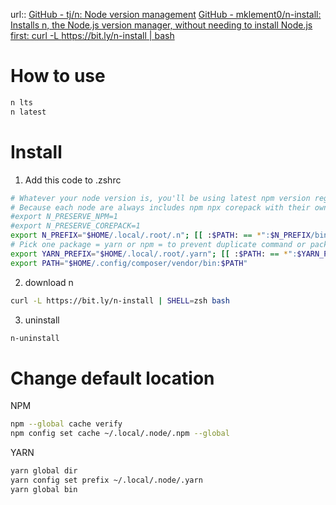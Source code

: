 url:: [GitHub - tj/n: Node version management](https://github.com/tj/n)
[GitHub - mklement0/n-install: Installs n, the Node.js version manager, without needing to install Node.js first: curl -L https://bit.ly/n-install | bash](https://github.com/mklement0/n-install)


# How to use
```sh
n lts
n latest
```
# Install
1. Add this code to .zshrc
```sh
# Whatever your node version is, you'll be using latest npm version regardless (By adding preserve on N code below)
# Because each node are always includes npm npx corepack with their own version
#export N_PRESERVE_NPM=1
#export N_PRESERVE_COREPACK=1
export N_PREFIX="$HOME/.local/.root/.n"; [[ :$PATH: == *":$N_PREFIX/bin:"* ]] || PATH+=":$N_PREFIX/bin"  # Added by n-install (see http://git.io/n-install-repo).
# Pick one package = yarn or npm = to prevent duplicate command or package
export YARN_PREFIX="$HOME/.local/.root/.yarn"; [[ :$PATH: == *":$YARN_PREFIX/bin:"* ]] || PATH+=":$YARN_PREFIX/bin"
export PATH="$HOME/.config/composer/vendor/bin:$PATH"
```
2. download n
```sh
curl -L https://bit.ly/n-install | SHELL=zsh bash
```

3. uninstall
```sh
n-uninstall
```

# Change default location
NPM
```sh
npm --global cache verify
npm config set cache ~/.local/.node/.npm --global
```
YARN
```sh
yarn global dir
yarn config set prefix ~/.local/.node/.yarn
yarn global bin
```
